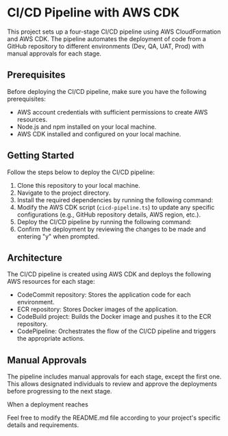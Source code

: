 # CI/CD Pipeline with AWS CDK

This project sets up a four-stage CI/CD pipeline using AWS CloudFormation and AWS CDK. The pipeline automates the deployment of code from a GitHub repository to different environments (Dev, QA, UAT, Prod) with manual approvals for each stage.

## Prerequisites

Before deploying the CI/CD pipeline, make sure you have the following prerequisites:

- AWS account credentials with sufficient permissions to create AWS resources.
- Node.js and npm installed on your local machine.
- AWS CDK installed and configured on your local machine.

## Getting Started

Follow the steps below to deploy the CI/CD pipeline:

1. Clone this repository to your local machine.
2. Navigate to the project directory.
3. Install the required dependencies by running the following command:
4. Modify the AWS CDK script (`cicd-pipeline.ts`) to update any specific configurations (e.g., GitHub repository details, AWS region, etc.).
5. Deploy the CI/CD pipeline by running the following command:
6. Confirm the deployment by reviewing the changes to be made and entering "y" when prompted.

## Architecture

The CI/CD pipeline is created using AWS CDK and deploys the following AWS resources for each stage:

- CodeCommit repository: Stores the application code for each environment.
- ECR repository: Stores Docker images of the application.
- CodeBuild project: Builds the Docker image and pushes it to the ECR repository.
- CodePipeline: Orchestrates the flow of the CI/CD pipeline and triggers the appropriate actions.

## Manual Approvals

The pipeline includes manual approvals for each stage, except the first one. This allows designated individuals to review and approve the deployments before progressing to the next stage.

When a deployment reaches

Feel free to modify the README.md file according to your project's specific details and requirements.
